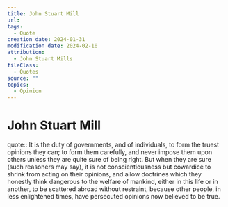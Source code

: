 ```yaml
---
title: John Stuart Mill
url: 
tags:
  - Quote
creation date: 2024-01-31
modification date: 2024-02-10
attribution:
  - John Stuart Mills
fileClass:
  - Quotes
source: ""
topics:
  - Opinion
---
```


# John Stuart Mill

quote:: It is the duty of governments, and of individuals, to form the truest opinions they can; to form them carefully, and never impose them upon others unless they are quite sure of being right. But when they are sure (such reasoners may say), it is not conscientiousness but cowardice to shrink from acting on their opinions, and allow doctrines which they honestly think dangerous to the welfare of mankind, either in this life or in another, to be scattered abroad without restraint, because other people, in less enlightened times, have persecuted opinions now believed to be true.
